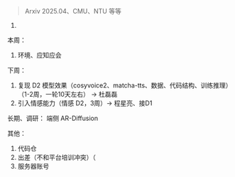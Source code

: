 > Arxiv 2025.04、CMU、NTU 等等

1. 









本周：
1. 环境、应知应会

下周：
1. 复现 D2 模型效果（cosyvoice2、matcha-tts、数据、代码结构、训练推理）（1-2周，一轮10天左右） -> 杜磊磊
2. 引入情感能力（情感 D2，3周）-> 程星亮、接D1

长期、调研：
端侧
AR-Diffusion

其他：
1. 代码仓
2. 出差（不和平台培训冲突）（
3. 服务器账号
